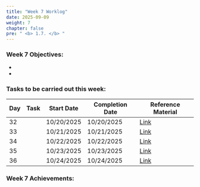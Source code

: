 ```yaml
---
title: "Week 7 Worklog"
date: 2025-09-09
weight: 7
chapter: false
pre: " <b> 1.7. </b> "
---
```


### Week 7 Objectives:

-
-

### Tasks to be carried out this week:

| Day | Task | Start Date | Completion Date | Reference Material                              |
| --- | ---- | ---------- | --------------- | ----------------------------------------------- |
| 32  |      | 10/20/2025 | 10/20/2025      | [Link](https://cloudjourney.awsstudygroup.com/) |
| 33  |      | 10/21/2025 | 10/21/2025      | [Link](https://cloudjourney.awsstudygroup.com/) |
| 34  |      | 10/22/2025 | 10/22/2025      | [Link](https://cloudjourney.awsstudygroup.com/) |
| 35  |      | 10/23/2025 | 10/23/2025      | [Link](https://cloudjourney.awsstudygroup.com/) |
| 36  |      | 10/24/2025 | 10/24/2025      | [Link](https://cloudjourney.awsstudygroup.com/) |

### Week 7 Achievements:
